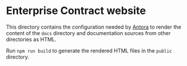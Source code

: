 # Enterprise Contract website

This directory contains the configuration needed by [Antora][antora] to render
the content of the `docs` directory and documentation sources from other
directories as HTML.

Run `npm run build` to generate the rendered HTML files in the `public`
directory.

[antora]: https://docs.antora.org/
